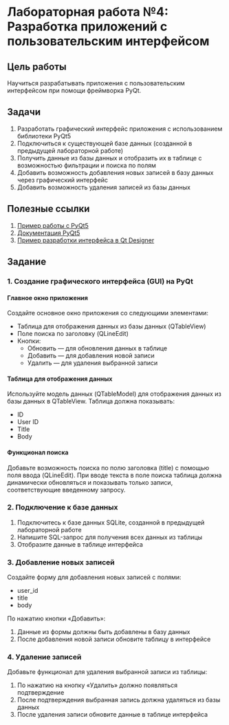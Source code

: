 # Лабораторная работа №4: Разработка приложений с пользовательским интерфейсом

## Цель работы
Научиться разрабатывать приложения с пользовательским интерфейсом при помощи фреймворка PyQt.

## Задачи

1. Разработать графический интерфейс приложения с использованием библиотеки PyQt5
2. Подключиться к существующей базе данных (созданной в предыдущей лабораторной работе)
3. Получить данные из базы данных и отобразить их в таблице с возможностью фильтрации и поиска по полям
4. Добавить возможность добавления новых записей в базу данных через графический интерфейс
5. Добавить возможность удаления записей из базы данных

## Полезные ссылки

1. [Пример работы с PyQt5](https://pythonworld.ru/gui/pyqt5-firstprograms.html)
2. [Документация PyQt5](https://www.riverbankcomputing.com/static/Docs/PyQt5/)
3. [Пример разработки интерфейса в Qt Designer](https://habr.com/ru/articles/799203/)

## Задание

### 1. Создание графического интерфейса (GUI) на PyQt

#### Главное окно приложения
Создайте основное окно приложения со следующими элементами:
- Таблица для отображения данных из базы данных (QTableView)
- Поле поиска по заголовку (QLineEdit)
- Кнопки:
  - Обновить — для обновления данных в таблице
  - Добавить — для добавления новой записи
  - Удалить — для удаления выбранной записи

#### Таблица для отображения данных
Используйте модель данных (QTableModel) для отображения данных из базы данных в QTableView. Таблица должна показывать:
- ID
- User ID
- Title
- Body

#### Функционал поиска
Добавьте возможность поиска по полю заголовка (title) с помощью поля ввода (QLineEdit). При вводе текста в поле поиска таблица должна динамически обновляться и показывать только записи, соответствующие введенному запросу.

### 2. Подключение к базе данных

1. Подключитесь к базе данных SQLite, созданной в предыдущей лабораторной работе
2. Напишите SQL-запрос для получения всех данных из таблицы
3. Отобразите данные в таблице интерфейса

### 3. Добавление новых записей

Создайте форму для добавления новых записей с полями:
- user_id
- title
- body

По нажатию кнопки «Добавить»:
1. Данные из формы должны быть добавлены в базу данных
2. После добавления новой записи обновите таблицу в интерфейсе

### 4. Удаление записей

Добавьте функционал для удаления выбранной записи из таблицы:
1. По нажатию на кнопку «Удалить» должно появляться подтверждение
2. После подтверждения выбранная запись должна удаляться из базы данных
3. После удаления записи обновите данные в таблице интерфейса